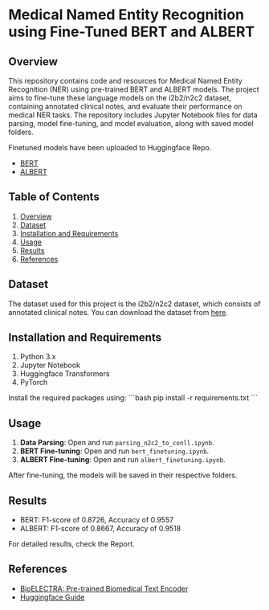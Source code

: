 # Medical Named Entity Recognition using Fine-Tuned BERT and ALBERT

## Overview
This repository contains code and resources for Medical Named Entity Recognition (NER) using pre-trained BERT and ALBERT models. The project aims to fine-tune these language models on the i2b2/n2c2 dataset, containing annotated clinical notes, and evaluate their performance on medical NER tasks. The repository includes Jupyter Notebook files for data parsing, model fine-tuning, and model evaluation, along with saved model folders.

Finetuned models have been uploaded to Huggingface Repo.
* [BERT](https://huggingface.co/medical-ner-proj/bert-medical-ner-proj)
* [ALBERT](https://huggingface.co/medical-ner-proj/albert-medical-ner-proj)

## Table of Contents
1. [Overview](#overview)
2. [Dataset](#dataset)
3. [Installation and Requirements](#installation-and-requirements)
4. [Usage](#usage)
5. [Results](#results)
6. [References](#references)

## Dataset
The dataset used for this project is the i2b2/n2c2 dataset, which consists of annotated clinical notes. You can download the dataset from [here](https://portal.dbmi.hms.harvard.edu/projects/n2c2-nlp/).

## Installation and Requirements
1. Python 3.x
2. Jupyter Notebook
3. Huggingface Transformers
4. PyTorch

Install the required packages using:
\```bash
pip install -r requirements.txt
\```

## Usage
1. **Data Parsing**: Open and run `parsing_n2c2_to_conll.ipynb`.
2. **BERT Fine-tuning**: Open and run `bert_finetuning.ipynb`.
3. **ALBERT Fine-tuning**: Open and run `albert_finetuning.ipynb`.

After fine-tuning, the models will be saved in their respective folders.

## Results
* BERT: F1-score of 0.8726, Accuracy of 0.9557
* ALBERT: F1-score of 0.8667, Accuracy of 0.9518

For detailed results, check the Report.

## References
* [BioELECTRA: Pre-trained Biomedical Text Encoder](https://paperswithcode.com/paper/bioelectra-pretrained-biomedical-text-encoder)
* [Huggingface Guide](https://www.freecodecamp.org/news/getting-started-with-ner-models-using-huggingface/)
